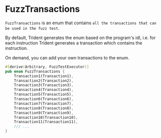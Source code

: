 # FuzzTransactions

`FuzzTransactions` is an enum that contains `all the transactions that can be used in the fuzz test`.

By default, Trident generates the enum based on the program's idl, i.e. for each instruction Trident generates a transaction which contains the instruction.

On demand, you can add your own transactions to the enum.

```rust
#[derive(Arbitrary, FuzzTestExecutor)]
pub enum FuzzTransactions {
    Transaction1(Transaction1),
    Transaction2(Transaction2),
    Transaction3(Transaction3),
    Transaction4(Transaction4),
    Transaction5(Transaction5),
    Transaction6(Transaction6),
    Transaction7(Transaction7),
    Transaction8(Transaction8),
    Transaction9(Transaction9),
    Transaction10(Transaction10),
    Transaction11(Transaction11),
    /// ...
}
```
